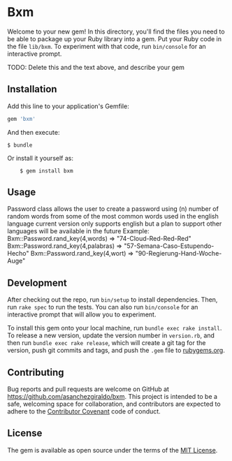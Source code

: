# Bxm

Welcome to your new gem! In this directory, you'll find the files you need to be able to package up your Ruby library into a gem.
Put your Ruby code in the file `lib/bxm`.
To experiment with that code, run `bin/console` for an interactive prompt.

TODO: Delete this and the text above, and describe your gem

## Installation

Add this line to your application's Gemfile:

```ruby
gem 'bxm'
```

And then execute:

    $ bundle

Or install it yourself as:

        $ gem install bxm

## Usage

Password class allows the user to create a password using (n) number of random words
from some of the most common words used in the english language
current version only supports english but a plan to support other languages will be available in the future
Example:
    Bxm::Password.rand_key(4,words)
=> "74-Cloud-Red-Red-Red"
    Bxm::Password.rand_key(4,palabras)
=> "57-Semana-Caso-Estupendo-Hecho"
    Bxm::Password.rand_key(4,wort)
=> "90-Regierung-Hand-Woche-Auge"
  
## Development

After checking out the repo, run `bin/setup` to install dependencies. Then, run `rake spec` to run the tests.
You can also run `bin/console` for an interactive prompt that will allow you to experiment.

To install this gem onto your local machine, run `bundle exec rake install`.
To release a new version, update the version number in `version.rb`, and then run `bundle exec rake release`,
which will create a git tag for the version, push git commits and tags,
and push the `.gem` file to [rubygems.org](https://rubygems.org).

## Contributing

Bug reports and pull requests are welcome on GitHub at https://github.com/asanchezgiraldo/bxm. This project is intended to be a safe, welcoming space for collaboration, and contributors are expected to adhere to the [Contributor Covenant](contributor-covenant.org) code of conduct.


## License

The gem is available as open source under the terms of the [MIT License](http://opensource.org/licenses/MIT).

